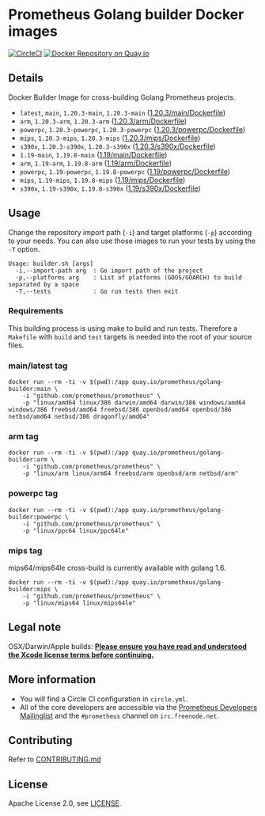 # Prometheus Golang builder Docker images

[![CircleCI](https://circleci.com/gh/prometheus/golang-builder/tree/master.svg?style=shield)][circleci]
[![Docker Repository on Quay.io](https://quay.io/repository/prometheus/golang-builder/status)][quayio]

## Details

Docker Builder Image for cross-building Golang Prometheus projects.

- `latest`, `main`, `1.20.3-main`, `1.20.3-main` ([1.20.3/main/Dockerfile](1.20.3/main/Dockerfile))
- `arm`, `1.20.3-arm`, `1.20.3-arm` ([1.20.3/arm/Dockerfile](1.20.3/arm/Dockerfile))
- `powerpc`, `1.20.3-powerpc`, `1.20.3-powerpc` ([1.20.3/powerpc/Dockerfile](1.20.3/powerpc/Dockerfile))
- `mips`, `1.20.3-mips`, `1.20.3-mips` ([1.20.3/mips/Dockerfile](1.20.3/mips/Dockerfile))
- `s390x`, `1.20.3-s390x`, `1.20.3-s390x` ([1.20.3/s390x/Dockerfile](1.20.3/s390x/Dockerfile))
- `1.19-main`, `1.19.8-main` ([1.19/main/Dockerfile](1.19/main/Dockerfile))
- `arm`, `1.19-arm`, `1.19.8-arm` ([1.19/arm/Dockerfile](1.19/arm/Dockerfile))
- `powerpc`, `1.19-powerpc`, `1.19.8-powerpc` ([1.19/powerpc/Dockerfile](1.19/powerpc/Dockerfile))
- `mips`, `1.19-mips`, `1.19.8-mips` ([1.19/mips/Dockerfile](1.19/mips/Dockerfile))
- `s390x`, `1.19-s390x`, `1.19.8-s390x` ([1.19/s390x/Dockerfile](1.19/s390x/Dockerfile))

## Usage

Change the repository import path (`-i`) and target platforms (`-p`) according to your needs.
You can also use those images to run your tests by using the `-T` option.

```
Usage: builder.sh [args]
  -i,--import-path arg  : Go import path of the project
  -p,--platforms arg    : List of platforms (GOOS/GOARCH) to build separated by a space
  -T,--tests            : Go run tests then exit
```

### Requirements

This building process is using make to build and run tests.
Therefore a `Makefile` with `build` and `test` targets is needed into the root of your source files.

### main/latest tag

```
docker run --rm -ti -v $(pwd):/app quay.io/prometheus/golang-builder:main \
    -i "github.com/prometheus/prometheus" \
    -p "linux/amd64 linux/386 darwin/amd64 darwin/386 windows/amd64 windows/386 freebsd/amd64 freebsd/386 openbsd/amd64 openbsd/386 netbsd/amd64 netbsd/386 dragonfly/amd64"
```

### arm tag

```
docker run --rm -ti -v $(pwd):/app quay.io/prometheus/golang-builder:arm \
    -i "github.com/prometheus/prometheus" \
    -p "linux/arm linux/arm64 freebsd/arm openbsd/arm netbsd/arm"
```

### powerpc tag

```
docker run --rm -ti -v $(pwd):/app quay.io/prometheus/golang-builder:powerpc \
    -i "github.com/prometheus/prometheus" \
    -p "linux/ppc64 linux/ppc64le"
```

### mips tag

mips64/mips64le cross-build is currently available with golang 1.6.

```
docker run --rm -ti -v $(pwd):/app quay.io/prometheus/golang-builder:mips \
    -i "github.com/prometheus/prometheus" \
    -p "linux/mips64 linux/mips64le"
```

## Legal note

OSX/Darwin/Apple builds:
**[Please ensure you have read and understood the Xcode license
   terms before continuing.](https://www.apple.com/legal/sla/docs/xcode.pdf)**

## More information

  * You will find a Circle CI configuration in `circle.yml`.
  * All of the core developers are accessible via the [Prometheus Developers Mailinglist](https://groups.google.com/forum/?fromgroups#!forum/prometheus-developers) and the `#prometheus` channel on `irc.freenode.net`.

## Contributing

Refer to [CONTRIBUTING.md](CONTRIBUTING.md)

## License

Apache License 2.0, see [LICENSE](LICENSE).

[quayio]: https://quay.io/repository/prometheus/golang-builder
[circleci]: https://circleci.com/gh/prometheus/golang-builder

